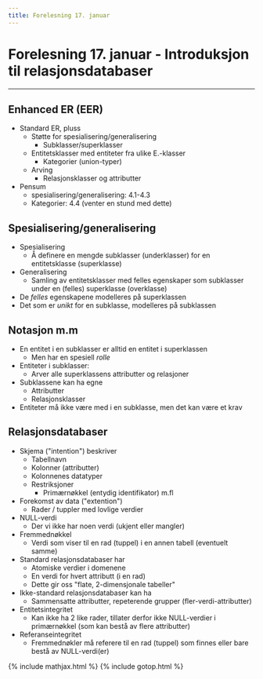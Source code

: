 ```yaml
---
title: Forelesning 17. januar
---
```


# Forelesning 17. januar - Introduksjon til relasjonsdatabaser

---

## Enhanced ER (EER)
- Standard ER, pluss
  - Støtte for spesialisering/generalisering
    - Subklasser/superklasser
  - Entitetsklasser med entiteter fra ulike E.-klasser
    - Kategorier (union-typer)
  - Arving
    - Relasjonsklasser og attributter
- Pensum
  - spesialisering/generalisering: 4.1-4.3
  - Kategorier: 4.4 (venter en stund med dette)

## Spesialisering/generalisering
- Spesialisering
  - Å definere en mengde subklasser (underklasser) for en entitetsklasse (superklasse)
- Generalisering
  - Samling av entitetsklasser med felles egenskaper som subklasser under en (felles) superklasse (overklasse)
- De _felles_ egenskapene modelleres på superklassen
- Det som er _unikt_ for en subklasse, modelleres på subklassen

## Notasjon m.m
- En entitet i en subklasser er alltid en entitet i superklassen
  - Men har en spesiell _rolle_
- Entiteter i subklasser:
  - Arver alle superklassens attributter og relasjoner
- Subklassene kan ha egne
  - Attributter
  - Relasjonsklasser
- Entiteter må ikke være med i en subklasse, men det kan være et krav

## Relasjonsdatabaser
- Skjema ("intention") beskriver
  - Tabellnavn
  - Kolonner (attributter)
  - Kolonnenes datatyper
  - Restriksjoner
    - Primærnøkkel (entydig identifikator) m.fl
- Forekomst av data ("extention")
  - Rader / tuppler med lovlige verdier
- NULL-verdi
  - Der vi ikke har noen verdi (ukjent eller mangler)
- Fremmednøkkel
  - Verdi som viser til en rad (tuppel) i en annen tabell (eventuelt samme)
- Standard relasjonsdatabaser har
  - Atomiske verdier i domenene
  - En verdi for hvert attributt (i en rad)
  - Dette gir oss "flate, 2-dimensjonale tabeller"
- Ikke-standard relasjonsdatabaser kan ha
  - Sammensatte attributter, repeterende grupper (fler-verdi-attributter)
- Entitetsintegritet
  - Kan ikke ha 2 like rader, tillater derfor ikke NULL-verdier i primærnøkkel (som kan bestå av flere attributter)
- Referanseintegritet
  - Fremmednøkler må referere til en rad (tuppel) som finnes eller bare bestå av NULL-verdi(er)



{% include mathjax.html %}
{% include gotop.html %}
